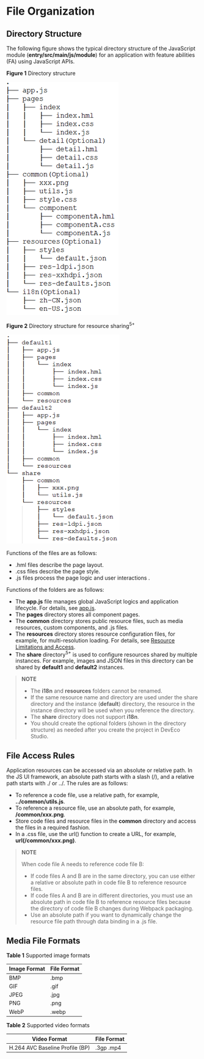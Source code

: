 # File Organization

## Directory Structure

The following figure shows the typical directory structure of the JavaScript module \(**entry/src/main/js/module**\) for an application with feature abilities \(FA\) using JavaScript APIs.

**Figure 1** Directory structure

![unnaming-(1)](figures/unnaming-(1).png)

**Figure 2** Directory structure for resource sharing<sup>5+</sup>  

![directory-structure-for-resource-sharing-5+](figures/directory-structure-for-resource-sharing-5+.png)

Functions of the files are as follows:

-   .hml  files describe the page layout.
-   .css  files describe the page style.
-   .js  files process the page logic and user interactions .

Functions of the folders are as follows:

-   The **app.js** file manages global JavaScript logics and application lifecycle. For details, see [app.js](js-framework-js-file.md).
-   The **pages** directory stores all component pages.
-   The **common** directory stores public resource files, such as media resources, custom components,  and  .js  files.
-   The **resources** directory stores resource configuration files, for example, for multi-resolution loading. For details, see  [Resource Limitations and Access](js-framework-resource-restriction.md).
-   The **share** directory<sup>5+</sup>  is used to configure resources shared by multiple instances. For example, images and JSON files in this directory can be shared by **default1** and **default2** instances.

>**NOTE** 
>
>-   The **i18n** and **resources** folders cannot be renamed.
>-   If the same resource name and directory are used under the  share  directory and the instance \(**default**\) directory, the resource in the instance directory will be used when you reference the directory.
>-   The **share** directory does not support **i18n**.
>-   You should create the optional folders \(shown in the directory structure\) as needed after you create the project in DevEco Studio.

## File Access Rules

Application resources can be accessed via an absolute or relative path. In the JS UI framework, an absolute path starts with a slash \(/\), and a relative path starts with  ./  or  ../. The rules are as follows:

-   To reference a code file, use a relative path, for example, **../common/utils.js**.
-   To reference a resource file, use an absolute path, for example, **/common/xxx.png**.
-   Store code files and resource files in the **common** directory and access the files in a required fashion.
-   In a  .css  file, use the  url\(\)  function to create a URL, for example, **url\(/common/xxx.png\)**.

>**NOTE** 
>
>When code file A needs to reference code file B:
>
>-   If code files A and B are in the same directory, you can use either a relative or absolute path in code file B to reference resource files.
>-   If code files A and B are in different directories, you must use an absolute path in code file B to reference resource files because the directory of code file B changes during Webpack packaging.
>-   Use an absolute path if you want to dynamically change the resource file path through data binding in a  .js  file.

## Media File Formats

**Table 1** Supported image formats

| Image Format | File Format |
| ------------ | ----------- |
| BMP          | .bmp        |
| GIF          | .gif        |
| JPEG         | .jpg        |
| PNG          | .png        |
| WebP         | .webp       |

**Table 2** Supported video formats

| Video Format                    | File Format |
| ------------------------------- | ----------- |
| H.264 AVC Baseline Profile (BP) | .3gp .mp4   |

